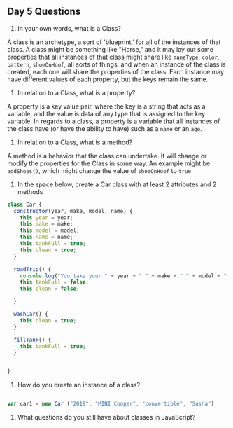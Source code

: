 ## Day 5 Questions

1. In your own words, what is a Class?

A class is an archetype, a sort of 'blueprint,' for all of the instances of that class. A class might be something like "Horse," and it may lay out some properties that all instances of that class might share like `maneType`, `color`, `pattern`, `shoeOnHoof`, all sorts of things, and when an instance of the class is created, each one will share the properties of the class. Each instance may have different values of each property, but the keys remain the same.

1. In relation to a Class, what is a property?

A property is a key value pair, where the key is a string that acts as a variable, and the value is data of any type that is assigned to the key variable. In regards to a class, a property is a variable that all instances of the class have (or have the ability to have) such as a `name` or an `age`.

1. In relation to a Class, what is a method?

A method is a behavior that the class can undertake. It will change or modify the properties for the Class in some way. An example might be `addShoes()`, which might change the value of `shoeOnHoof` to `true`

1. In the space below, create a Car class with at least 2 attributes and 2 methods

```javascript
class Car {
  constructor(year, make, model, name) {
    this.year = year;
    this.make = make;
    this.model = model;
    this.name = name;
    this.tankFull = true;
    this.clean = true;
  }

  roadTrip() {
    console.log("You take your " + year + " " + make + " " + model + " named " + name + " on a long, lovely drive. You have a great time, but now your car is dirty and your tank is low!");
    this.tankFull = false;
    this.clean = false;

  }

  washCar() {
    this.clean = true;
  }

  fillTank() {
    this.tankFull = true;
  }


}

```

1. How do you create an instance of a class?

```JavaScript

var car1 = new Car ("2019", "MINI Cooper", "convertible", "Sasha")

```

1. What questions do you still have about classes in JavaScript?
